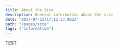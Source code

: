 ```yaml
---
title: About the Site
description: General information about the site
date: "2017-07-12T17:12:33.962Z"
path: "/pages/site"
tags: ["information"]
---
```


TEST